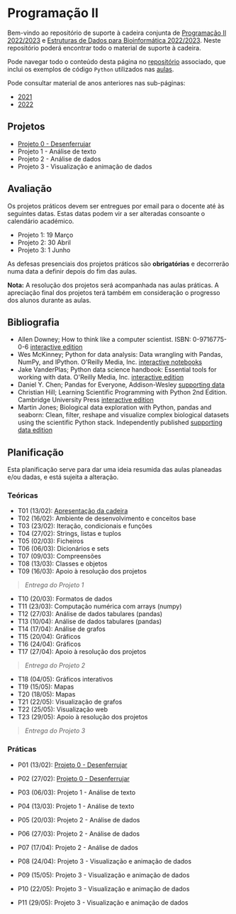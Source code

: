 # Programação II

Bem-vindo ao repositório de suporte à cadeira conjunta de [Programação II 2022/2023](https://sigarra.up.pt/fcup/pt/UCURR_GERAL.FICHA_UC_VIEW?pv_ocorrencia_id=507426) e [Estruturas de Dados para Bioinformática 2022/2023](https://sigarra.up.pt/fcup/pt/UCURR_GERAL.FICHA_UC_VIEW?pv_ocorrencia_id=507392).
Neste repositório poderá encontrar todo o material de suporte à cadeira.

Pode navegar todo o conteúdo desta página no [repositório](https://github.com/hpacheco/progii) associado, que inclui os exemplos de código `Python` utilizados nas [aulas](https://github.com/hpacheco/progii/tree/master/scripts/aulas).

Pode consultar material de anos anteriores nas sub-páginas:

* [2021](2021/)
* [2022](2022/)

## Projetos

* [Projeto 0 - Desenferrujar](projetos/Projeto0.md)
* Projeto 1 - Análise de texto
* Projeto 2 - Análise de dados
* Projeto 3 - Visualização e animação de dados

## Avaliação

Os projetos práticos devem ser entregues por email para o docente até às seguintes datas.
Estas datas podem vir a ser alteradas consoante o calendário académico.

* Projeto 1: 19 Março
* Projeto 2: 30 Abril
* Projeto 3: 1 Junho

As defesas presenciais dos projetos práticos são **obrigatórias** e decorrerão numa data a definir depois do fim das aulas.

**Nota:** A resolução dos projetos será acompanhada nas aulas práticas. A apreciação final dos projetos terá também em consideração o progresso dos alunos durante as aulas.

## Bibliografia

- Allen Downey; How to think like a computer scientist. ISBN: 0-9716775-0-6 [interactive edition](https://runestone.academy/runestone/books/published/thinkcspy/index.html) 
- Wes McKinney; Python for data analysis: Data wrangling with Pandas, NumPy, and IPython. O'Reilly Media, Inc. [interactive notebooks](https://github.com/wesm/pydata-book)
- Jake VanderPlas; Python data science handbook: Essential tools for working with data. O'Reilly Media, Inc. [interactive edition](https://jakevdp.github.io/PythonDataScienceHandbook/)
- Daniel Y. Chen; Pandas for Everyone, Addison-Wesley [supporting data](https://github.com/chendaniely/pandas_for_everyone)
- Christian Hill; Learning Scientific Programming with Python 2nd Edition. Cambridge University Press [interactive edition](https://scipython.com/book2/)
- Martin Jones; Biological data exploration with Python, pandas and seaborn: Clean, filter, reshape and visualize complex biological datasets using the scientific Python stack. Independently published [supporting data edition](https://pythonforbiologists.com/)

## Planificação

Esta planificação serve para dar uma ideia resumida das aulas planeadas e/ou dadas, e está sujeita a alteração.

### Teóricas

* T01 (13/02): [Apresentação da cadeira](slides/t01.pdf)
* T02 (16/02): Ambiente de desenvolvimento e conceitos base
* T03 (23/02): Iteração, condicionais e funções
* T04 (27/02): Strings, listas e tuplos
* T05 (02/03): Ficheiros
* T06 (06/03): Dicionários e sets
* T07 (09/03): Compreensões
* T08 (13/03): Classes e objetos
* T09 (16/03): Apoio à resolução dos projetos

> *Entrega do Projeto 1*

* T10 (20/03): Formatos de dados
* T11 (23/03): Computação numérica com arrays (numpy)
* T12 (27/03): Análise de dados tabulares (pandas)
* T13 (10/04): Análise de dados tabulares (pandas)
* T14 (17/04): Análise de grafos
* T15 (20/04): Gráficos
* T16 (24/04): Gráficos
* T17 (27/04): Apoio à resolução dos projetos 

> *Entrega do Projeto 2*

* T18 (04/05): Gráficos interativos
* T19 (15/05): Mapas
* T20 (18/05): Mapas
* T21 (22/05): Visualização de grafos
* T22 (25/05): Visualização web
* T23 (29/05): Apoio à resolução dos projetos 

> *Entrega do Projeto 3*

### Práticas

* P01 (13/02): [Projeto 0 - Desenferrujar](projetos/Projeto0.md)
* P02 (27/02): [Projeto 0 - Desenferrujar](projetos/Projeto0.md)
* P03 (06/03): Projeto 1 - Análise de texto
* P04 (13/03): Projeto 1 - Análise de texto

* P05 (20/03): Projeto 2 - Análise de dados
* P06 (27/03): Projeto 2 - Análise de dados
* P07 (17/04): Projeto 2 - Análise de dados

* P08 (24/04): Projeto 3 - Visualização e animação de dados
* P09 (15/05): Projeto 3 - Visualização e animação de dados
* P10 (22/05): Projeto 3 - Visualização e animação de dados
* P11 (29/05): Projeto 3 - Visualização e animação de dados

